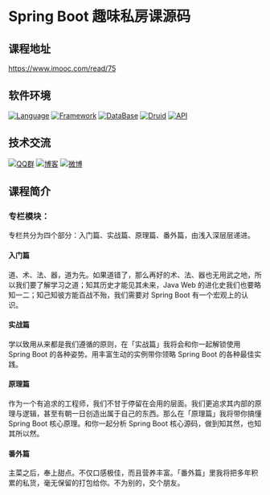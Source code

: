 # Spring Boot 趣味私房课源码

## 课程地址
https://www.imooc.com/read/75


## 软件环境
[![Language](https://img.shields.io/badge/Language-Java_8-007396?color=orange&logo=java)](https://github.com/liushuijinger/peregrine)
[![Framework](https://img.shields.io/badge/Framework-Spring_Boot_2.2.5-6DB33F?logo=spring)](https://github.com/liushuijinger/peregrine)
[![DataBase](https://img.shields.io/badge/DataBase-MySQL-4479A1?logo=MySQL)](https://github.com/liushuijinger/peregrine)
[![Druid](https://img.shields.io/badge/Pool-Druid-29F1FB?logo=Apache-Druid)](https://github.com/liushuijinger/peregrine)
[![API](https://img.shields.io/badge/API-Swagger_2.8.0-85EA2D?logo=swagger)](https://github.com/liushuijinger/peregrine)


## 技术交流
[![QQ群](https://img.shields.io/badge/QQ群-168965372-20B8E5?logo=Tencent-QQ&style=flat)](https://jq.qq.com/?_wv=1027&k=0UCkec2u)
[![博客](https://img.shields.io/badge/博客-我的博客-21759B?style=flat)](https://liushuijinger.blog.csdn.net)
[![微博](https://img.shields.io/badge/微博-@水镜不酷-E6162D?logo=Sina-Weibo&lstyle=flat)](https://weibo.com/liushuijinger)


## 课程简介

### 专栏模块：
专栏共分为四个部分：入门篇、实战篇、原理篇、番外篇，由浅入深层层递进。

#### 入门篇
道、术、法、器，道为先。如果道错了，那么再好的术、法、器也无用武之地，所以我们要了解学习之道；知其历史才能见其未来，Java Web 的进化史我们也要略知一二；知己知彼方能百战不殆，我们需要对 Spring Boot 有一个宏观上的认识。

#### 实战篇
学以致用从来都是我们遵循的原则，在「实战篇」我将会和你一起解锁使用 Spring Boot 的各种姿势。用丰富生动的实例带你领略 Spring Boot 的各种最佳实践。

#### 原理篇
作为一个有追求的工程师，我们不甘于停留在会用的层面。我们更追求其内部的原理与逻辑，甚至有朝一日创造出属于自己的东西。那么在「原理篇」我将带你搞懂 Spring Boot 核心原理。和你一起分析 Spring Boot 核心源码，做到知其然，也知其所以然。

#### 番外篇
主菜之后，奉上甜点。不仅口感极佳，而且营养丰富。「番外篇」里我将把多年积累的私货，毫无保留的打包给你。不为别的，交个朋友。
